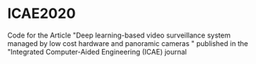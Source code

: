 # ICAE2020
Code for the Article "Deep learning-based video surveillance system managed by low cost hardware and panoramic cameras " published in the "Integrated Computer-Aided Engineering (ICAE) journal
